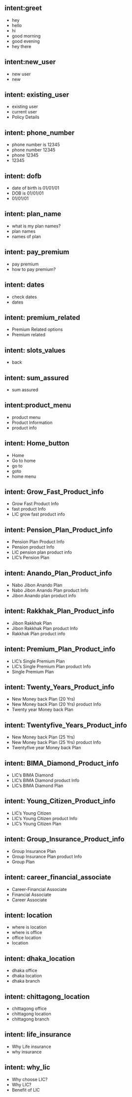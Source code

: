 ## intent:greet
- hey
- hello
- hi
- good morning
- good evening
- hey there

## intent:new_user
- new user
- new

## intent: existing_user
- existing user
- current user
- Policy Details

## intent: phone_number
- phone number is 12345
- phone number 12345
- phone 12345
- 12345

## intent: dofb
- date of birth is 01/01/01
- DOB is 01/01/01
- 01/01/01

## intent: plan_name
- what is my plan names?
- plan names
- names of plan

## intent: pay_premium
- pay premium
- how to pay premium?

## intent: dates
- check dates
- dates

## intent: premium_related
- Premium Related options
- Premium related

## intent: slots_values
- back

## intent: sum_assured
- sum assured

## intent:product_menu
- product menu
- Product Information
- product info

## intent: Home_button
- Home
- Go to home
- go to 
- goto
- home menu

## intent: Grow_Fast_Product_info
- Grow Fast Product Info
- fast product Info
- LIC grow fast product info

## intent: Pension_Plan_Product_info
- Pension Plan Product Info
- Pension product Info
- LIC pension plan product info
- LIC’s Pension Plan

## intent: Anando_Plan_Product_info
- Nabo Jibon Anando Plan
- Nabo Jibon Anando Plan product Info
- Jibon Anando plan product info

## intent: Rakkhak_Plan_Product_info
- Jibon Rakkhak Plan
- Jibon Rakkhak Plan product Info
- Rakkhak Plan product info

## intent: Premium_Plan_Product_info
- LIC’s Single Premium Plan
- LIC’s Single Premium Plan product Info
- Single Premium Plan

## intent: Twenty_Years_Product_info
- New Money back Plan (20 Yrs)
- New Money back Plan (20 Yrs) product Info
- Twenty year Money back Plan

## intent: Twentyfive_Years_Product_info
- New Money back Plan (25 Yrs)
- New Money back Plan (25 Yrs) product Info
- Twentyfive year Money back Plan

## intent: BIMA_Diamond_Product_info
- LIC’s BIMA Diamond
- LIC’s BIMA Diamond product Info
- LIC’s BIMA Diamond Plan

## intent: Young_Citizen_Product_info
- LIC’s Young Citizen
- LIC’s Young Citizen product Info
- LIC’s Young Citizen Plan

## intent: Group_Insurance_Product_info
- Group Insurance Plan
- Group Insurance Plan product Info
- Group Plan

## intent: career_financial_associate
- Career-Financial Associate
- Financial Associate
- Career Associate

## intent: location
- where is location
- where is office
- office location
- location

## intent: dhaka_location
- dhaka office
- dhaka location
- dhaka branch

## intent: chittagong_location
- chittagong office
- chittagong location
- chittagong branch

## intent: life_insurance
- Why Life insurance
- why insurance

## intent: why_lic
- Why choose LIC?
- Why LIC?
- Benefit of LIC